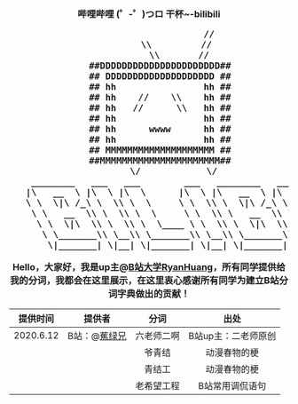 <h3 align="center">哔哩哔哩 (゜-゜)つロ 干杯~-bilibili</p>

<p align="center">
<pre>
                      //
          \\         //
           \\       //
    ##DDDDDDDDDDDDDDDDDDDDDD##
    ## DDDDDDDDDDDDDDDDDDDD ##
    ## hh                hh ##
    ## hh    //    \\    hh ##
    ## hh   //      \\   hh ##
    ## hh                hh ##
    ## hh      wwww      hh ##
    ## hh                hh ##
    ## MMMMMMMMMMMMMMMMMMMM ##
    ##MMMMMMMMMMMMMMMMMMMMMM##
         \/            \/
    ________   ___   ___        ___   ________   ___   ___        ___
   |\   __  \ |\  \ |\  \      |\  \ |\   __  \ |\  \ |\  \      |\  \
   \ \  \|\ /_\ \  \\ \  \     \ \  \\ \  \|\ /_\ \  \\ \  \     \ \  \
    \ \   __  \\ \  \\ \  \     \ \  \\ \   __  \\ \  \\ \  \     \ \  \
     \ \  \|\  \\ \  \\ \  \____ \ \  \\ \  \|\  \\ \  \\ \  \____ \ \  \
      \ \_______\\ \__\\ \_______\\ \__\\ \_______\\ \__\\ \_______\\ \__\
       \|_______| \|__| \|_______| \|__| \|_______| \|__| \|_______| \|__|
</pre>
</p>



Hello，大家好，我是up主@[B站大学RyanHuang](https://space.bilibili.com/287928891)，所有同学提供给我的**分词**，我都会在这里展示，在这里衷心感谢所有同学为建立B站分词字典做出的贡献！


| 提供时间  | 提供者                                               | 分词       | 出处                |
| :-------: | :--------------------------------------------------: | :--------: | :-----------------: |
| 2020.6.12 | B站：@[蕉绿兄](https://space.bilibili.com/160461828) | 六老师二啊 | B站up主：二老师原创 |
|           |                                                      | 爷青结     | 动漫春物的梗        |
|           |                                                      | 青结工     | 动漫春物的梗        |
|           |                                                      | 老希望工程 | B站常用调侃语句     |



